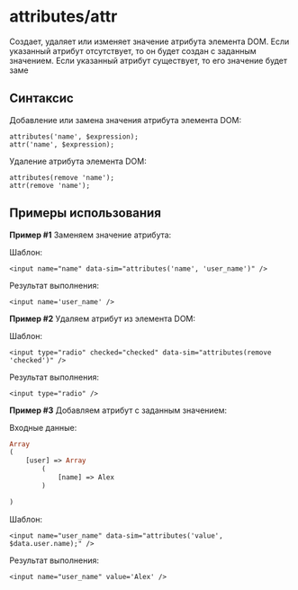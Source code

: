 # attributes/attr

Создает, удаляет или изменяет значение атрибута элемента DOM. Если указанный атрибут отсутствует, то он будет создан с заданным значением. Если указанный атрибут существует, то его значение будет заме

## **Синтаксис**

Добавление или замена значения атрибута элемента DOM:

```text
attributes('name', $expression);
attr('name', $expression);
```

Удаление атрибута элемента DOM:

```text
attributes(remove 'name');
attr(remove 'name');
```

## Примеры использования

**Пример \#1** Заменяем значение атрибута:

Шаблон:

```markup
<input name="name" data-sim="attributes('name', 'user_name')" />​
```

Результат выполнения:

```markup
<input name='user_name' />​
```

**Пример \#2** Удаляем атрибут из элемента DOM:

Шаблон:

```markup
<input type="radio" checked="checked" data-sim="attributes(remove 'checked')" />​
```

Результат выполнения:

```markup
<input type="radio" />​
```

**Пример \#3** Добавляем атрибут с заданным значением:

Входные данные:

```php
Array
(
    [user] => Array
        (
            [name] => Alex
        )

)
```

Шаблон:

```markup
<input name="user_name" data-sim="attributes('value', $data.user.name);" />​
```

Результат выполнения:

```markup
<input name="user_name" value='Alex' />​
```

